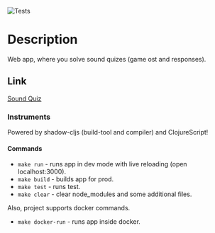 ![Tests](https://github.com/solar05/sound-quiz/workflows/Node.js%20CI/badge.svg)

# Description
Web app, where you solve sound quizes (game ost and responses).

## Link
[Sound Quiz](https://sound-quiz.herokuapp.com/)

### Instruments
Powered by shadow-cljs (build-tool and compiler) and ClojureScript!

#### Commands
- `make run` - runs app in dev mode with live reloading (open localhost:3000).
- `make build` - builds app for prod.
- `make test`  - runs test.
- `make clear` - clear node_modules and some additional files.

Also, project supports docker commands.
- `make docker-run` - runs app inside docker.
